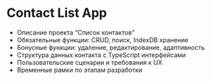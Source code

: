 # Contact List App

- Описание проекта “Список контактов”
- Обязательные функции: CRUD, поиск, IndexDB хранение
- Бонусные функции: удаление, редактирование, адаптивность
- Структура данных контакта с TypeScript интерфейсами
- Пользовательские сценарии и требования к UX
- Временные рамки по этапам разработки
